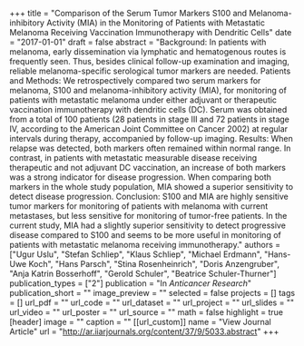 +++
title = "Comparison of the Serum Tumor Markers S100 and Melanoma-inhibitory Activity (MIA) in the Monitoring of Patients with Metastatic Melanoma Receiving Vaccination Immunotherapy with Dendritic Cells"
date = "2017-01-01"
draft = false
abstract = "Background: In patients with melanoma, early dissemination via lymphatic and hematogenous routes is frequently seen. Thus, besides clinical follow-up examination and imaging, reliable melanoma-specific serological tumor markers are needed. Patients and Methods: We retrospectively compared two serum markers for melanoma, S100 and melanoma-inhibitory activity (MIA), for monitoring of patients with metastatic melanoma under either adjuvant or therapeutic vaccination immunotherapy with dendritic cells (DC). Serum was obtained from a total of 100 patients (28 patients in stage III and 72 patients in stage IV, according to the American Joint Committee on Cancer 2002) at regular intervals during therapy, accompanied by follow-up imaging. Results: When relapse was detected, both markers often remained within normal range. In contrast, in patients with metastatic measurable disease receiving therapeutic and not adjuvant DC vaccination, an increase of both markers was a strong indicator for disease progression. When comparing both markers in the whole study population, MIA showed a superior sensitivity to detect disease progression. Conclusion: S100 and MIA are highly sensitive tumor markers for monitoring of patients with melanoma with current metastases, but less sensitive for monitoring of tumor-free patients. In the current study, MIA had a slightly superior sensitivity to detect progressive disease compared to S100 and seems to be more useful in monitoring of patients with metastatic melanoma receiving immunotherapy."
authors = ["Ugur Uslu", "Stefan Schliep", "Klaus Schliep", "Michael Erdmann", "Hans-Uwe Koch", "Hans Parsch", "Stina Rosenheinrich", "Doris Anzengruber", "Anja Katrin Bosserhoff", "Gerold Schuler", "Beatrice Schuler-Thurner"]
publication_types = ["2"]
publication = "In *Anticancer Research*"
publication_short = ""
image_preview = ""
selected = false
projects = []
tags = []
url_pdf = ""
url_code = ""
url_dataset = ""
url_project = ""
url_slides = ""
url_video = ""
url_poster = ""
url_source = ""
math = false
highlight = true
[header]
image = ""
caption = ""
[[url_custom]]
name = "View Journal Article"
url = "http://ar.iiarjournals.org/content/37/9/5033.abstract"
+++
